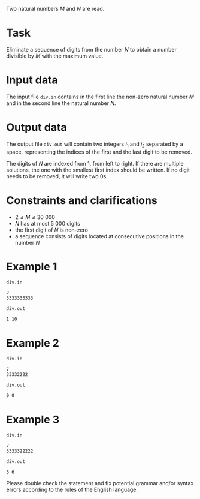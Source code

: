 Two natural numbers $M$ and $N$ are read.

# Task

Eliminate a sequence of digits from the number $N$ to obtain a number divisible by $M$ with the maximum value.

# Input data

The input file `div.in` contains in the first line the non-zero natural number $M$ and in the second line the natural number $N$.

# Output data

The output file `div.out` will contain two integers $i_1$ and $i_2$ separated by a space, representing the indices of the first and the last digit to be removed.

The digits of $N$ are indexed from $1$, from left to right. If there are multiple solutions, the one with the smallest first index should be written. If no digit needs to be removed, it will write two $0$s.

# Constraints and clarifications

* $2 \leq M \leq 30\ 000$
* $N$ has at most $5\ 000$ digits
* the first digit of $N$ is non-zero
* a sequence consists of digits located at consecutive positions in the number $N$

# Example 1

`div.in`
```
2
3333333333
```

`div.out`
```
1 10
```

# Example 2

`div.in`
```
7
33332222
```

`div.out`
```
0 0
```

# Example 3

`div.in`
```
7
3333322222
```

`div.out`
```
5 6
```

Please double check the statement and fix potential grammar and/or syntax errors according to the rules of the English language.